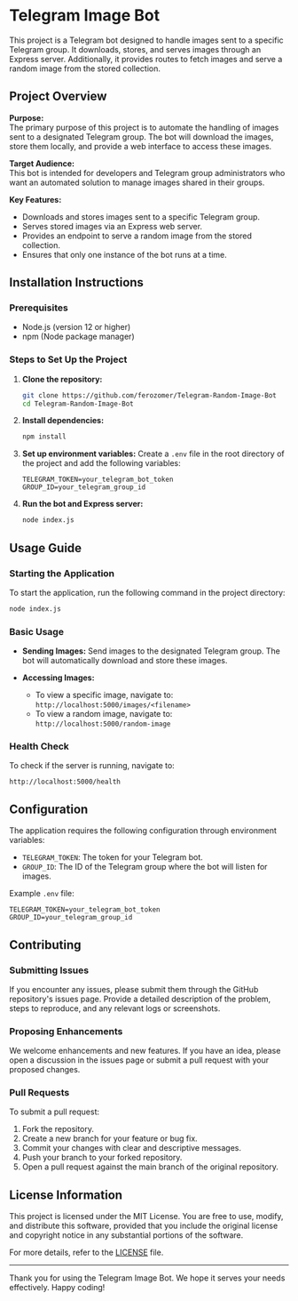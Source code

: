 # Telegram Image Bot

This project is a Telegram bot designed to handle images sent to a specific Telegram group. It downloads, stores, and serves images through an Express server. Additionally, it provides routes to fetch images and serve a random image from the stored collection.

## Project Overview

**Purpose:**  
The primary purpose of this project is to automate the handling of images sent to a designated Telegram group. The bot will download the images, store them locally, and provide a web interface to access these images.

**Target Audience:**  
This bot is intended for developers and Telegram group administrators who want an automated solution to manage images shared in their groups.

**Key Features:**
- Downloads and stores images sent to a specific Telegram group.
- Serves stored images via an Express web server.
- Provides an endpoint to serve a random image from the stored collection.
- Ensures that only one instance of the bot runs at a time.

## Installation Instructions

### Prerequisites
- Node.js (version 12 or higher)
- npm (Node package manager)

### Steps to Set Up the Project

1. **Clone the repository:**
    ```bash
    git clone https://github.com/ferozomer/Telegram-Random-Image-Bot
    cd Telegram-Random-Image-Bot
    ```

2. **Install dependencies:**
    ```bash
    npm install
    ```

3. **Set up environment variables:**
    Create a `.env` file in the root directory of the project and add the following variables:
    ```plaintext
    TELEGRAM_TOKEN=your_telegram_bot_token
    GROUP_ID=your_telegram_group_id
    ```

4. **Run the bot and Express server:**
    ```bash
    node index.js
    ```

## Usage Guide

### Starting the Application

To start the application, run the following command in the project directory:
```bash
node index.js
```

### Basic Usage

- **Sending Images:**
  Send images to the designated Telegram group. The bot will automatically download and store these images.

- **Accessing Images:**
  - To view a specific image, navigate to: `http://localhost:5000/images/<filename>`
  - To view a random image, navigate to: `http://localhost:5000/random-image`

### Health Check

To check if the server is running, navigate to:
```plaintext
http://localhost:5000/health
```

## Configuration

The application requires the following configuration through environment variables:

- `TELEGRAM_TOKEN`: The token for your Telegram bot.
- `GROUP_ID`: The ID of the Telegram group where the bot will listen for images.

Example `.env` file:
```plaintext
TELEGRAM_TOKEN=your_telegram_bot_token
GROUP_ID=your_telegram_group_id
```

## Contributing

### Submitting Issues

If you encounter any issues, please submit them through the GitHub repository's issues page. Provide a detailed description of the problem, steps to reproduce, and any relevant logs or screenshots.

### Proposing Enhancements

We welcome enhancements and new features. If you have an idea, please open a discussion in the issues page or submit a pull request with your proposed changes.

### Pull Requests

To submit a pull request:
1. Fork the repository.
2. Create a new branch for your feature or bug fix.
3. Commit your changes with clear and descriptive messages.
4. Push your branch to your forked repository.
5. Open a pull request against the main branch of the original repository.

## License Information

This project is licensed under the MIT License. You are free to use, modify, and distribute this software, provided that you include the original license and copyright notice in any substantial portions of the software.

For more details, refer to the [LICENSE](LICENSE) file.

---

Thank you for using the Telegram Image Bot. We hope it serves your needs effectively. Happy coding!
